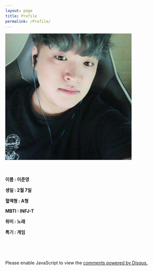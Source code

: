 ```yaml
---
layout: page
title: Profile
permalink: /Profile/
---
```


<img src="https://github.com/Melon-jy/Melon-jy.github.io/blob/main/profile.jpg?raw=true" width="400"><br><br><br>

**이름 : 이준영**

**생일 : 2월 7일**

**혈액형 : A형**

**MBTI : INFJ-T**

**취미 : 노래**

**특기 : 게임**



<br><br><br>

<div id="disqus_thread"></div>
<script>
    /**
    *  RECOMMENDED CONFIGURATION VARIABLES: EDIT AND UNCOMMENT THE SECTION BELOW TO INSERT DYNAMIC VALUES FROM YOUR PLATFORM OR CMS.
    *  LEARN WHY DEFINING THESE VARIABLES IS IMPORTANT: https://disqus.com/admin/universalcode/#configuration-variables    */
    /*
    var disqus_config = function () {
    this.page.url = PAGE_URL;  // Replace PAGE_URL with your page's canonical URL variable
    this.page.identifier = PAGE_IDENTIFIER; // Replace PAGE_IDENTIFIER with your page's unique identifier variable
    };
    */
    (function() { // DON'T EDIT BELOW THIS LINE
    var d = document, s = d.createElement('script');
    s.src = 'https://melonweb.disqus.com/embed.js';
    s.setAttribute('data-timestamp', +new Date());
    (d.head || d.body).appendChild(s);
    })();
</script>
<noscript>Please enable JavaScript to view the <a href="https://disqus.com/?ref_noscript">comments powered by Disqus.</a></noscript>